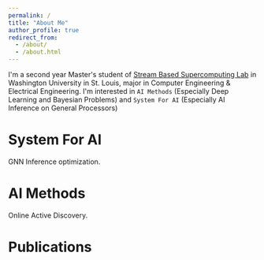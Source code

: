 ```yaml
---
permalink: /
title: "About Me"
author_profile: true
redirect_from: 
  - /about/
  - /about.html
---
```


I'm a second year Master's student of 
[Stream Based Supercomputing Lab](https://sbs.wustl.edu) 
in Washington University in St. Louis, major in Computer Engineering & Electrical Engineering. I'm interested in `AI Methods` (Especially Deep Learning and Bayesian Problems) and `System For AI` (Especially AI Inference on General Processors)


System For AI
======
GNN Inference optimization.



AI Methods
======
Online Active Discovery.



Publications
======
